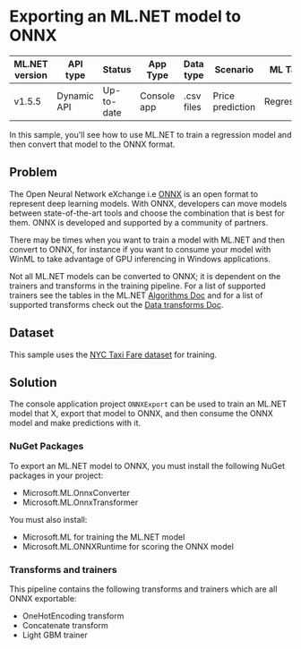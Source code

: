 ﻿# Exporting an ML.NET model to ONNX

| ML.NET version | API type          | Status                        | App Type    | Data type | Scenario            | ML Task                   | Algorithms                  |
|----------------|-------------------|-------------------------------|-------------|-----------|---------------------|---------------------------|-----------------------------|
| v1.5.5           | Dynamic API | Up-to-date | Console app | .csv files | Price prediction | Regression  | Tiny Yolo2 ONNX model |

In this sample, you'll see how to use ML.NET to train a regression model and then convert that model to the ONNX format.

## Problem 
The Open Neural Network eXchange i.e [ONNX](http://onnx.ai/) is an open format to represent deep learning models. With ONNX, developers can move models between state-of-the-art tools and choose the combination that is best for them. ONNX is developed and supported by a community of partners.

There may be times when you want to train a model with ML.NET and then convert to ONNX, for instance if you want to consume your model with WinML to take advantage of GPU inferencing in Windows applications.

Not all ML.NET models can be converted to ONNX; it is dependent on the trainers and transforms in the training pipeline. For a list of supported trainers see the tables in the ML.NET [Algorithms Doc](https://docs.microsoft.com/dotnet/machine-learning/how-to-choose-an-ml-net-algorithm) and for a list of supported transforms check out the [Data transforms Doc](https://docs.microsoft.com/dotnet/machine-learning/resources/transforms).

 
## Dataset
This sample uses the [NYC Taxi Fare dataset](https://github.com/dotnet/machinelearning-samples/blob/main/datasets/README.md#nyc-taxi-fare) for training.


##  Solution
The console application project `ONNXExport` can be used to train an ML.NET model that X, export that model to ONNX, and then consume the ONNX model and make predictions with it. 

### NuGet Packages
To export an ML.NET model to ONNX, you must install the following NuGet packages in your project:

- Microsoft.ML.OnnxConverter
- Microsoft.ML.OnnxTransformer

You must also install:

- Microsoft.ML for training the ML.NET model
- Microsoft.ML.ONNXRuntime for scoring the ONNX model

### Transforms and trainers

This pipeline contains the following transforms and trainers which are all ONNX exportable:

- OneHotEncoding transform
- Concatenate transform
- Light GBM trainer